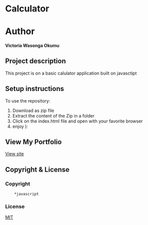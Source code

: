 # Calculator

# Author
#### Victoria Wasonga Okumu

## Project description
This project is on a basic calulator application built on javasctipt

## Setup instructions  
To use the repository:
1. Download as zip file
2. Extract the content of the Zip in a folder
3. Click on the index.html file and open with your favorite browser
4. enjoy ):

## View My Portfolio
[View site](https://vokumu.github.io/calculator/)

## Copyright  & License
### Copyright
        *javascript
        
### License
[MIT](LICENSE)
